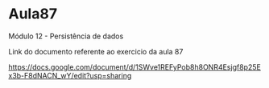 # Aula87
Módulo 12 - Persistência de dados 

Link do documento referente ao exercicio da aula 87 

https://docs.google.com/document/d/1SWve1REFyPob8h8ONR4Esjgf8p25Ex3b-F8dNACN_wY/edit?usp=sharing
